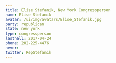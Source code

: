 ```yaml
---
title: Elise Stefanik, New York Congressperson
name: Elise Stefanik
avatar: /ui/img/avatars/Elise_Stefanik.jpg
party: republican
state: new york
type: congressperson
lasthall: 2017-04-24
phone: 202-225-4476
never: 
twitter: RepStefanik
---
```

